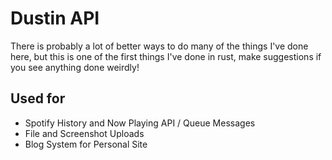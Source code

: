 # Dustin API

There is probably a lot of better ways to do many of the things I've done here, but this is one of the first things I've done in rust, make suggestions if you see anything done weirdly!

## Used for

- Spotify History and Now Playing API / Queue Messages
- File and Screenshot Uploads
- Blog System for Personal Site